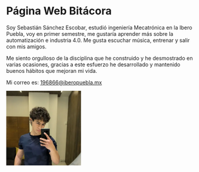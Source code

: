 # Página Web Bitácora

Soy Sebastián Sánchez Escobar, estudió ingeniería Mecatrónica en la Ibero Puebla, voy en primer semestre, me gustaría aprender más sobre la automatización e industria 4.0. Me gusta escuchar música, entrenar y salir con mis amigos. 

Me siento orgulloso de la disciplina que he construido y he desmostrado en varias ocasiones, gracias a este esfuerzo he desarrollado y mantenido buenos hábitos que mejoran mi vida.

Mi correo es: 196866@iberopuebla.mx 

<img src="docs/recursos/imgs/fotoperfil.png" width="200">


